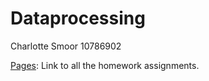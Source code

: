 # Dataprocessing
Charlotte Smoor 
10786902

[Pages](http(s)://CharloteSmoor.github.io/Dataprocessing): Link to all the homework assignments.
